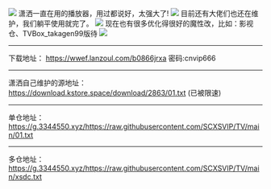 ![](https://t.3344550.xyz/file/eb72d090ba52ad47d2e30.jpg)
潇洒一直在用的播放器，用过都说好，太强大了!
![](https://t.3344550.xyz/file/3f8f82822c01ba56845ef.jpg)
目前还有大佬们也还在维护，我们躺平使用就完了。
![](https://t.3344550.xyz/file/3f8f82822c01ba56845ef.jpg)
现在也有很多优化得很好的魔性改，比如：影视仓、TVBox_takagen99版待
![](https://t.3344550.xyz/file/3adbb66b2c889763b150b.jpg)

  - - -
下载地址：
https://wwef.lanzoul.com/b0866jrxa 密码:cnvip666
  - - -
潇洒自己维护的源地址：
https://download.kstore.space/download/2863/01.txt   (已被限速)
  - - -
单仓地址：
https://g.3344550.xyz/https://raw.githubusercontent.com/SCXSVIP/TV/main/01.txt
  - - -
多仓地址：
https://g.3344550.xyz/https://raw.githubusercontent.com/SCXSVIP/TV/main/xsdc.txt